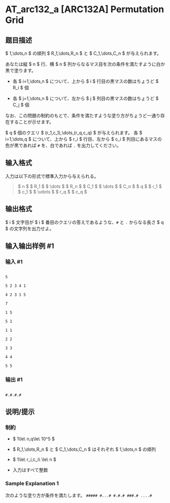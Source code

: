 # AT_arc132_a [ARC132A] Permutation Grid

## 题目描述

[problemUrl]: https://atcoder.jp/contests/arc132/tasks/arc132_a

$ 1,\dots,n $ の順列 $ R_1,\dots,R_n $ と $ C_1,\dots,C_n $ が与えられます。

あなたは縦 $ n $ 行、横 $ n $ 列からなるマス目を次の条件を満たすように白か黒で塗ります。

- 各 $ i=1,\dots,n $ について、上から $ i $ 行目の黒マスの数はちょうど $ R_i $ 個
- 各 $ j=1,\dots,n $ について、左から $ j $ 列目の黒マスの数はちょうど $ C_j $ 個

なお、この問題の制約のもとで、条件を満たすような塗り方がちょうど一通り存在することが示せます。

$ q $ 個のクエリ $ (r_1,c_1),\dots,(r_q,c_q) $ が与えられます。 各 $ i=1,\dots,q $ について、上から $ r_i $ 行目、左から $ c_i $ 列目にあるマスの色が黒であれば `#` を、白であれば `.` を出力してください。

## 输入格式

入力は以下の形式で標準入力から与えられる。

> $ n $ $ R_1 $ $ \dots $ $ R_n $ $ C_1 $ $ \dots $ $ C_n $ $ q $ $ r_1 $ $ c_1 $ $ \vdots $ $ r_q $ $ c_q $

## 输出格式

$ i $ 文字目が $ i $ 番目のクエリの答えであるような、`#` と `.` からなる長さ $ q $ の文字列を出力せよ。

## 输入输出样例 #1

### 输入 #1

```
5
5 2 3 4 1
4 2 3 1 5
7
1 5
5 1
1 1
2 2
3 3
4 4
5 5
```

### 输出 #1

```
#.#.#.#
```

## 说明/提示

### 制約

- $ 1\le\ n,q\le\ 10^5 $
- $ R_1,\dots,R_n $ と $ C_1,\dots,C_n $ はそれぞれ $ 1,\dots,n $ の順列
- $ 1\le\ r_i,c_i\ \le\ n $
- 入力はすべて整数

### Sample Explanation 1

次のような塗り方が条件を満たします。 ``` ##### #...# #.#.# ###.# ....# ```